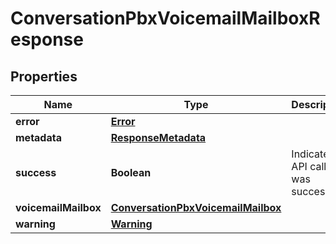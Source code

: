 
# ConversationPbxVoicemailMailboxResponse

## Properties
Name | Type | Description | Notes
------------ | ------------- | ------------- | -------------
**error** | [**Error**](Error.md) |  |  [optional]
**metadata** | [**ResponseMetadata**](ResponseMetadata.md) |  |  [optional]
**success** | **Boolean** | Indicates if API call was successful |  [optional]
**voicemailMailbox** | [**ConversationPbxVoicemailMailbox**](ConversationPbxVoicemailMailbox.md) |  |  [optional]
**warning** | [**Warning**](Warning.md) |  |  [optional]



